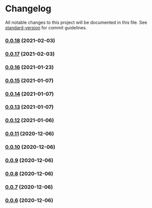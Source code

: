 # Changelog

All notable changes to this project will be documented in this file. See [standard-version](https://github.com/conventional-changelog/standard-version) for commit guidelines.

### [0.0.18](https://github.com/beuthbot/bhtbot_serviceframework/compare/v0.0.17...v0.0.18) (2021-02-03)

### [0.0.17](https://github.com/beuthbot/bhtbot_serviceframework/compare/v0.0.16...v0.0.17) (2021-02-03)

### [0.0.16](https://github.com/beuthbot/bhtbot_serviceframework/compare/v0.0.15...v0.0.16) (2021-01-23)

### [0.0.15](https://github.com/beuthbot/bhtbot_serviceframework/compare/v0.0.14...v0.0.15) (2021-01-07)

### [0.0.14](https://github.com/beuthbot/bhtbot_serviceframework/compare/v0.0.13...v0.0.14) (2021-01-07)

### [0.0.13](https://github.com/beuthbot/bhtbot_serviceframework/compare/v0.0.12...v0.0.13) (2021-01-07)

### [0.0.12](https://github.com/beuthbot/bhtbot_serviceframework/compare/v0.0.11...v0.0.12) (2021-01-06)

### [0.0.11](https://github.com/sickred/bhtbot/compare/v0.0.10...v0.0.11) (2020-12-06)

### [0.0.10](https://github.com/sickred/bhtbot/compare/v0.0.9...v0.0.10) (2020-12-06)

### [0.0.9](https://github.com/sickred/bhtbot/compare/v0.0.8...v0.0.9) (2020-12-06)

### [0.0.8](https://github.com/sickred/bhtbot/compare/v0.0.7...v0.0.8) (2020-12-06)

### [0.0.7](https://github.com/sickred/bhtbot/compare/v0.0.6...v0.0.7) (2020-12-06)

### [0.0.6](https://github.com/sickred/bhtbot/compare/v1.0.4...v0.0.6) (2020-12-06)
